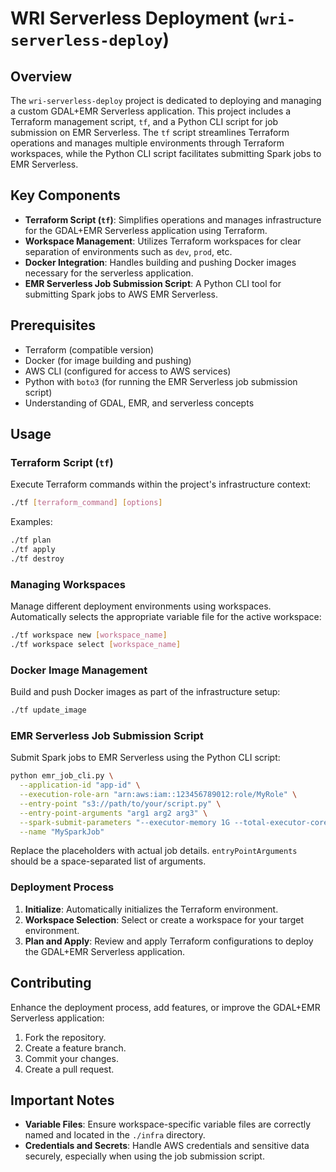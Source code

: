 # WRI Serverless Deployment (`wri-serverless-deploy`)

## Overview

The `wri-serverless-deploy` project is dedicated to deploying and managing a custom GDAL+EMR Serverless application. This project includes a Terraform management script, `tf`, and a Python CLI script for job submission on EMR Serverless. The `tf` script streamlines Terraform operations and manages multiple environments through Terraform workspaces, while the Python CLI script facilitates submitting Spark jobs to EMR Serverless.

## Key Components

- **Terraform Script (`tf`)**: Simplifies operations and manages infrastructure for the GDAL+EMR Serverless application using Terraform.
- **Workspace Management**: Utilizes Terraform workspaces for clear separation of environments such as `dev`, `prod`, etc.
- **Docker Integration**: Handles building and pushing Docker images necessary for the serverless application.
- **EMR Serverless Job Submission Script**: A Python CLI tool for submitting Spark jobs to AWS EMR Serverless.

## Prerequisites

- Terraform (compatible version)
- Docker (for image building and pushing)
- AWS CLI (configured for access to AWS services)
- Python with `boto3` (for running the EMR Serverless job submission script)
- Understanding of GDAL, EMR, and serverless concepts

## Usage

### Terraform Script (`tf`)

Execute Terraform commands within the project's infrastructure context:

```bash
./tf [terraform_command] [options]
```

Examples:

```bash
./tf plan
./tf apply
./tf destroy
```

### Managing Workspaces

Manage different deployment environments using workspaces. Automatically selects the appropriate variable file for the active workspace:

```bash
./tf workspace new [workspace_name]
./tf workspace select [workspace_name]
```

### Docker Image Management

Build and push Docker images as part of the infrastructure setup:

```bash
./tf update_image
```

### EMR Serverless Job Submission Script

Submit Spark jobs to EMR Serverless using the Python CLI script:

```bash
python emr_job_cli.py \
  --application-id "app-id" \
  --execution-role-arn "arn:aws:iam::123456789012:role/MyRole" \
  --entry-point "s3://path/to/your/script.py" \
  --entry-point-arguments "arg1 arg2 arg3" \
  --spark-submit-parameters "--executor-memory 1G --total-executor-cores 2" \
  --name "MySparkJob"
```

Replace the placeholders with actual job details. `entryPointArguments` should be a space-separated list of arguments.

### Deployment Process

1. **Initialize**: Automatically initializes the Terraform environment.
2. **Workspace Selection**: Select or create a workspace for your target environment.
3. **Plan and Apply**: Review and apply Terraform configurations to deploy the GDAL+EMR Serverless application.

## Contributing

Enhance the deployment process, add features, or improve the GDAL+EMR Serverless application:

1. Fork the repository.
2. Create a feature branch.
3. Commit your changes.
4. Create a pull request.

## Important Notes

- **Variable Files**: Ensure workspace-specific variable files are correctly named and located in the `./infra` directory.
- **Credentials and Secrets**: Handle AWS credentials and sensitive data securely, especially when using the job submission script.